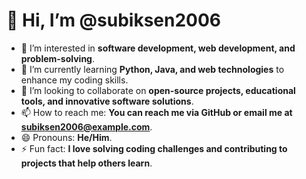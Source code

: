 # 👋 Hi, I’m @subiksen2006

- 👀 I’m interested in **software development, web development, and problem-solving**.
- 🌱 I’m currently learning **Python, Java, and web technologies** to enhance my coding skills.
- 💞️ I’m looking to collaborate on **open-source projects, educational tools, and innovative software solutions**.
- 📫 How to reach me: **You can reach me via GitHub or email me at subiksen2006@example.com**.
- 😄 Pronouns: **He/Him**.
- ⚡ Fun fact: **I love solving coding challenges and contributing to projects that help others learn**.

<!---
subiksen2006/subiksen2006 is a ✨ special ✨ repository because its `README.md` (this file) appears on your GitHub profile.
You can click the Preview link to take a look at your changes.
--->
